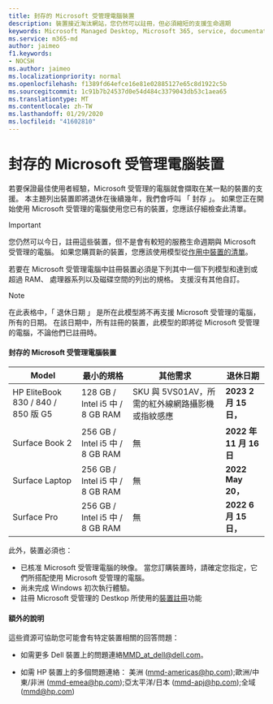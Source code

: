 ```yaml
---
title: 封存的 Microsoft 受管理電腦裝置
description: 裝置接近淘汰網站，您仍然可以註冊，但必須縮短的支援生命週期
keywords: Microsoft Managed Desktop, Microsoft 365, service, documentation, Microsoft 受管理的電腦, Microsoft 365, 服務, 文件
ms.service: m365-md
author: jaimeo
f1.keywords:
- NOCSH
ms.author: jaimeo
ms.localizationpriority: normal
ms.openlocfilehash: f1389fd64efce16e81e02885127e65c8d1922c5b
ms.sourcegitcommit: 1c91b7b24537d0e54d484c3379043db53c1aea65
ms.translationtype: MT
ms.contentlocale: zh-TW
ms.lasthandoff: 01/29/2020
ms.locfileid: "41602810"
---
```

# <a name="microsoft-managed-desktop-archived-devices"></a>封存的 Microsoft 受管理電腦裝置

若要保證最佳使用者經驗，Microsoft 受管理的電腦就會擷取在某一點的裝置的支援。 本主題列出裝置即將退休在後續幾年，我們會呼叫 「 封存 」。 如果您正在開始使用 Microsoft 受管理的電腦使用您已有的裝置，您應該仔細檢查此清單。

>[!IMPORTANT]
>您仍然可以今日，註冊這些裝置，但不是會有較短的服務生命週期與 Microsoft 受管理的電腦。 如果您購買新的裝置，您應該使用模型從[作用中裝置的清單](./device-list.md)。

<!-- Microsoft 365 E5; Device as a Service -->
<!-- Split from device & technologies topic. Destination topic for aka.ms/device-list  -->
若要在 Microsoft 受管理電腦中註冊裝置必須是下列其中一個下列模型和達到或超過 RAM、 處理器系列以及磁碟空間的列出的規格。 支援沒有其他自訂。



>[!NOTE]
>在此表格中，「 退休日期 」 是所在此模型將不再支援 Microsoft 受管理的電腦，所有的日期。 在該日期中，所有註冊的裝置，此模型的即將從 Microsoft 受管理的電腦，不論他們已註冊時。

#### <a name="microsoft-managed-desktop-archived-devices"></a>封存的 Microsoft 受管理電腦裝置

| Model  | 最小的規格  | 其他需求   | 退休日期 |
|---------|---------|---------|---------|
| HP EliteBook 830 / 840 / 850 版 G5| 128 GB / Intel i5 中 / 8 GB RAM | SKU 與 5VS01AV，所需的紅外線網路攝影機或指紋感應  | **2023 2 月 15日，** |
|Surface Book 2| 256 GB / Intel i5 中 / 8 GB RAM | 無 | **2022 年 11 月 16 日** |
|Surface Laptop| 256 GB / Intel i5 中 / 8 GB RAM | 無 | **2022 May 20，** |
|Surface Pro| 256 GB / Intel i5 中 / 8 GB RAM | 無 | **2022 6 月 15日，** |


此外，裝置必須也：

- 已核准 Microsoft 受管理電腦的映像。 當您訂購裝置時，請確定您指定，它們所搭配使用 Microsoft 受管理的電腦。
- 尚未完成 Windows 初次執行體驗。
- 註冊 Microsoft 受管理的 Destkop 所使用的[裝置註冊](https://aka.ms/mmddrhelp)功能

#### <a name="additional-help"></a>額外的說明

這些資源可協助您可能會有特定裝置相關的回答問題：

- 如需更多 Dell 裝置上的問題連絡[MMD_at_dell@dell.com](mailto:MMD_at_dell@dell.com)。

- 如需 HP 裝置上的多個問題連絡： 美洲 ([mmd-americas@hp.com](mailto:mmd-americas@hp.com));歐洲/中東/非洲 ([mmd-emea@hp.com](mailto:mmd-emea@hp.com));亞太平洋/日本 ([mmd-apj@hp.com](mailto:mmd-apj@hp.com));全域 ([mmd@hp.com](mailto:mmd@hp.com))
